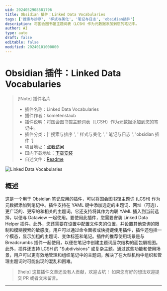 ```yaml
---
uid: 2024052908581796
title: Obsidian 插件：Linked Data Vocabularies
tags: ['搜索与排序', '样式与美化', '笔记与日志', 'obsidian插件']
description: 将国会图书馆主题词表（LCSH）作为元数据添加到您的笔记中。
author: AI
type: auto
draft: false
editable: false
modified: 20240101000000
---
```


# Obsidian 插件：Linked Data Vocabularies

> [!Note] 插件名片
> - 插件名称：Linked Data Vocabularies
> - 插件作者：kometenstaub
> - 插件说明：将国会图书馆主题词表（LCSH）作为元数据添加到您的笔记中。
> - 插件分类：[' 搜索与排序 ', ' 样式与美化 ', ' 笔记与日志 ', 'obsidian 插件 ']
> - 项目地址：[点我访问](https://github.com/kometenstaub/linked-data-vocabularies)
> - 国内下载地址：[下载安装](https://pkmer.cn/products/plugin/pluginMarket/?linked-data-vocabularies)
> - 自述文件：[Readme](https://ghproxy.net/https://raw.githubusercontent.com/kometenstaub/linked-data-vocabularies/main/README.md)

![Linked Data Vocabularies](https://cdn.pkmer.cn/covers/linked-data-vocabularies.png!pkmer)

## 概述

这是一个用于 Obsidian 笔记应用的插件，可以将国会图书馆主题词 (LCSH) 作为元数据添加到笔记中。插件支持在 YAML 键中添加选定的主题词、网址（可选）、更广泛的、更窄的和相关的主题词。它还支持将其作为内联 YAML 插入到当前选择，以便与 Dataview 一起使用。要使用此插件，您需要安装 Linked Data Helper 插件。此外，您还需要在设置中配置文件夹的位置，并设置其他查询的限制和模糊搜索的敏感度。用户可以通过命令面板或快捷键使用插件，插件还包括一个模态，显示加粗的主题词、变体标签和笔记。插件的推荐使用场景是与 Breadcrumbs 插件一起使用，以便在笔记中创建主题词层次结构的面包屑视图。此外，插件还支持 LCSH 的 "Subdivisions" 或复杂主题。通过这些功能和使用场景，用户可以更有效地管理和组织笔记中的主题词，解决了在大型机构中组织和管理主题词时可能出现的混乱和困难。

> [!help]
> 这篇插件文章还没有人贡献，欢迎占坑！
> 如果您有好的想法欢迎提交 PR 或者文末留言。

---



